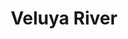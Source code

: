 ---
title: "Veluya River"
title_bn: "ভেলুয়া নদী"
description: "This river outs from Methurpara of Dinajpur Sadar that meets with Jamuneshwari river after travels Hosia and belua beel."
---